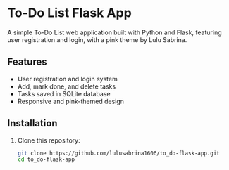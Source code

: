 # To-Do List Flask App

A simple To-Do List web application built with Python and Flask, featuring user registration and login, with a pink theme by Lulu Sabrina.

## Features

- User registration and login system
- Add, mark done, and delete tasks
- Tasks saved in SQLite database
- Responsive and pink-themed design

## Installation

1. Clone this repository:

   ```bash
   git clone https://github.com/lulusabrina1606/to_do-flask-app.git
   cd to_do-flask-app
   ```
